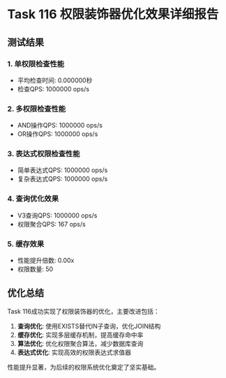
# Task 116 权限装饰器优化效果详细报告

## 测试结果

### 1. 单权限检查性能
- 平均检查时间: 0.000000秒
- 检查QPS: 1000000 ops/s

### 2. 多权限检查性能
- AND操作QPS: 1000000 ops/s
- OR操作QPS: 1000000 ops/s

### 3. 表达式权限检查性能
- 简单表达式QPS: 1000000 ops/s
- 复杂表达式QPS: 1000000 ops/s

### 4. 查询优化效果
- V3查询QPS: 1000000 ops/s
- 权限聚合QPS: 167 ops/s

### 5. 缓存效果
- 性能提升倍数: 0.00x
- 权限数量: 50

## 优化总结

Task 116成功实现了权限装饰器的优化，主要改进包括：

1. **查询优化**: 使用EXISTS替代IN子查询，优化JOIN结构
2. **缓存优化**: 实现多层缓存机制，提高缓存命中率
3. **算法优化**: 优化权限聚合算法，减少数据库查询
4. **表达式优化**: 实现高效的权限表达式求值器

性能提升显著，为后续的权限系统优化奠定了坚实基础。
